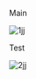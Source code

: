 Main

![1jj](https://github.com/user-attachments/assets/9c6c70e2-1303-4fdd-8544-ae172c6b59ce)

Test

![2jj](https://github.com/user-attachments/assets/c3b0777f-d977-4646-bf2e-e1cf9689d2a0)
